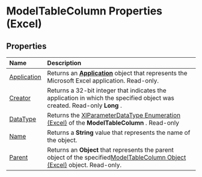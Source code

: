 
# ModelTableColumn Properties (Excel)

## Properties



|**Name**|**Description**|
|:-----|:-----|
|[Application](69540e35-6a9a-0fd9-23b1-31457b33ba68.md)|Returns an  **[Application](19b73597-5cf9-4f56-8227-b5211f657f6f.md)** object that represents the Microsoft Excel application. Read-only.|
|[Creator](e7470329-722d-ca62-328a-0192b78469ae.md)|Returns a 32-bit integer that indicates the application in which the specified object was created. Read-only  **Long** .|
|[DataType](3fafc94c-ba24-1ce9-2edf-375064c8d723.md)|Returns the [XlParameterDataType Enumeration (Excel)](ddf44b7b-9fbd-321a-55fb-5d6942e1169a.md) of the **ModelTableColumn** . Read-only|
|[Name](13bba14e-527d-ec6a-0efa-15816fde703a.md)|Returns a  **String** value that represents the name of the object.|
|[Parent](34c70e72-53b6-a050-00c4-0e664baa3be4.md)|Returns an  **Object** that represents the parent object of the specified[ModelTableColumn Object (Excel)](8deb1b62-c089-e0c3-0320-2d4596e8f6e3.md) object. Read-only.|
